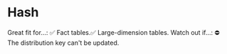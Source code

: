 # Hash

Great fit for...: ✅ Fact tables.✅ Large-dimension tables.
Watch out if...: ⛔ The distribution key can't be updated.